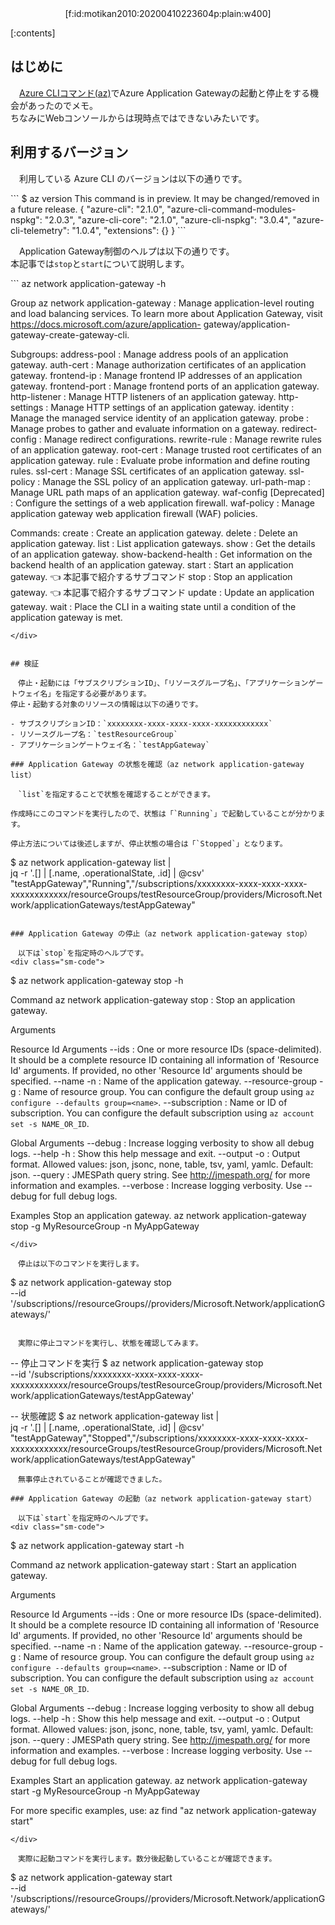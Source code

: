 <div style="text-align: center;">[f:id:motikan2010:20200410223604p:plain:w400]</div>

<div class="contents-box">
  <p>[:contents]</p>
</div>

## はじめに

　<span><a href="https://docs.microsoft.com/ja-jp/cli/azure/get-started-with-azure-cli?view=azure-cli-latest" target="_blank">Azure CLIコマンド(az)</a></span>でAzure Application Gatewayの起動と停止をする機会があったのでメモ。  
ちなみにWebコンソールからは現時点ではできないみたいです。  

## 利用するバージョン

　利用している Azure CLI のバージョンは以下の通りです。  
<div class="sm-code">
```
$ az version
This command is in preview. It may be changed/removed in a future release.
{
  "azure-cli": "2.1.0",
  "azure-cli-command-modules-nspkg": "2.0.3",
  "azure-cli-core": "2.1.0",
  "azure-cli-nspkg": "3.0.4",
  "azure-cli-telemetry": "1.0.4",
  "extensions": {}
}
```
</div>

　Application Gateway制御のヘルプは以下の通りです。  
本記事では`stop`と`start`について説明します。
<div class="sm-code">
```
az network application-gateway -h

Group
    az network application-gateway : Manage application-level routing and load balancing services.
        To learn more about Application Gateway, visit https://docs.microsoft.com/azure/application-
        gateway/application-gateway-create-gateway-cli.

Subgroups:
    address-pool            : Manage address pools of an application gateway.
    auth-cert               : Manage authorization certificates of an application gateway.
    frontend-ip             : Manage frontend IP addresses of an application gateway.
    frontend-port           : Manage frontend ports of an application gateway.
    http-listener           : Manage HTTP listeners of an application gateway.
    http-settings           : Manage HTTP settings of an application gateway.
    identity                : Manage the managed service identity of an application gateway.
    probe                   : Manage probes to gather and evaluate information on a gateway.
    redirect-config         : Manage redirect configurations.
    rewrite-rule            : Manage rewrite rules of an application gateway.
    root-cert               : Manage trusted root certificates of an application gateway.
    rule                    : Evaluate probe information and define routing rules.
    ssl-cert                : Manage SSL certificates of an application gateway.
    ssl-policy              : Manage the SSL policy of an application gateway.
    url-path-map            : Manage URL path maps of an application gateway.
    waf-config [Deprecated] : Configure the settings of a web application firewall.
    waf-policy              : Manage application gateway web application firewall (WAF) policies.

Commands:
    create                  : Create an application gateway.
    delete                  : Delete an application gateway.
    list                    : List application gateways.
    show                    : Get the details of an application gateway.
    show-backend-health     : Get information on the backend health of an application gateway.
    start                   : Start an application gateway. 👈 本記事で紹介するサブコマンド
    stop                    : Stop an application gateway.  👈 本記事で紹介するサブコマンド
    update                  : Update an application gateway.
    wait                    : Place the CLI in a waiting state until a condition of the application
                              gateway is met.
```
</div>


## 検証

　停止・起動には「サブスクリプションID」、「リソースグループ名」、「アプリケーションゲートウェイ名」を指定する必要があります。  
停止・起動する対象のリソースの情報は以下の通りです。  

- サブスクリプションID：`xxxxxxxx-xxxx-xxxx-xxxx-xxxxxxxxxxxx`
- リソースグループ名：`testResourceGroup`
- アプリケーションゲートウェイ名：`testAppGateway`

### Application Gateway の状態を確認（az network application-gateway list）

　`list`を指定することで状態を確認することができます。  

作成時にこのコマンドを実行したので、状態は「`Running`」で起動していることが分かります。  

停止方法については後述しますが、停止状態の場合は「`Stopped`」となります。
```
$ az network application-gateway list | \
  jq -r '.[] | [.name, .operationalState, .id] | @csv'
"testAppGateway","Running","/subscriptions/xxxxxxxx-xxxx-xxxx-xxxx-xxxxxxxxxxxx/resourceGroups/testResourceGroup/providers/Microsoft.Network/applicationGateways/testAppGateway"
```

### Application Gateway の停止（az network application-gateway stop）

　以下は`stop`を指定時のヘルプです。  
<div class="sm-code">
```
$ az network application-gateway stop -h

Command
    az network application-gateway stop : Stop an application gateway.

Arguments

Resource Id Arguments
    --ids               : One or more resource IDs (space-delimited). It should be a complete
                          resource ID containing all information of 'Resource Id' arguments. If
                          provided, no other 'Resource Id' arguments should be specified.
    --name -n           : Name of the application gateway.
    --resource-group -g : Name of resource group. You can configure the default group using `az
                          configure --defaults group=<name>`.
    --subscription      : Name or ID of subscription. You can configure the default subscription
                          using `az account set -s NAME_OR_ID`.

Global Arguments
    --debug             : Increase logging verbosity to show all debug logs.
    --help -h           : Show this help message and exit.
    --output -o         : Output format.  Allowed values: json, jsonc, none, table, tsv, yaml,
                          yamlc.  Default: json.
    --query             : JMESPath query string. See http://jmespath.org/ for more information and
                          examples.
    --verbose           : Increase logging verbosity. Use --debug for full debug logs.

Examples
    Stop an application gateway.
        az network application-gateway stop -g MyResourceGroup -n MyAppGateway
```
</div>

　停止は以下のコマンドを実行します。
```
$ az network application-gateway stop \
    --id '/subscriptions/<Subscription ID>/resourceGroups/<Resource Groups>/providers/Microsoft.Network/applicationGateways/<Application Gateway Name>'
```

　実際に停止コマンドを実行し、状態を確認してみます。
```
-- 停止コマンドを実行
$ az network application-gateway stop \
    --id '/subscriptions/xxxxxxxx-xxxx-xxxx-xxxx-xxxxxxxxxxxx/resourceGroups/testResourceGroup/providers/Microsoft.Network/applicationGateways/testAppGateway'

-- 状態確認
$ az network application-gateway list | \
  jq -r '.[] | [.name, .operationalState, .id] | @csv'
"testAppGateway","Stopped","/subscriptions/xxxxxxxx-xxxx-xxxx-xxxx-xxxxxxxxxxxx/resourceGroups/testResourceGroup/providers/Microsoft.Network/applicationGateways/testAppGateway"
```
　無事停止されていることが確認できました。  

### Application Gateway の起動（az network application-gateway start）

　以下は`start`を指定時のヘルプです。
<div class="sm-code">
```
$ az network application-gateway start -h

Command
    az network application-gateway start : Start an application gateway.

Arguments

Resource Id Arguments
    --ids               : One or more resource IDs (space-delimited). It should be a complete
                          resource ID containing all information of 'Resource Id' arguments. If
                          provided, no other 'Resource Id' arguments should be specified.
    --name -n           : Name of the application gateway.
    --resource-group -g : Name of resource group. You can configure the default group using `az
                          configure --defaults group=<name>`.
    --subscription      : Name or ID of subscription. You can configure the default subscription
                          using `az account set -s NAME_OR_ID`.

Global Arguments
    --debug             : Increase logging verbosity to show all debug logs.
    --help -h           : Show this help message and exit.
    --output -o         : Output format.  Allowed values: json, jsonc, none, table, tsv, yaml,
                          yamlc.  Default: json.
    --query             : JMESPath query string. See http://jmespath.org/ for more information and
                          examples.
    --verbose           : Increase logging verbosity. Use --debug for full debug logs.

Examples
    Start an application gateway.
        az network application-gateway start -g MyResourceGroup -n MyAppGateway

For more specific examples, use: az find "az network application-gateway start"
```
</div>

　実際に起動コマンドを実行します。数分後起動していることが確認できます。
```
$ az network application-gateway start \
    --id '/subscriptions/<Subscription ID>/resourceGroups/<Resource Groups>/providers/Microsoft.Network/applicationGateways/<Policy Name>'
```



